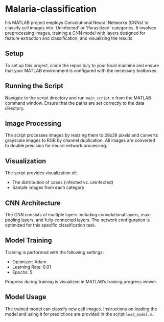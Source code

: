 # Malaria-classification
his MATLAB project employs Convolutional Neural Networks (CNNs) to classify cell images into 'Uninfected' or 'Parasitized' categories. It involves preprocessing images, training a CNN model with layers designed for feature extraction and classification, and visualizing the results. 

## Setup
To set up this project, clone the repository to your local machine and ensure that your MATLAB environment is configured with the necessary toolboxes.

## Running the Script
Navigate to the script directory and run `main_script.m` from the MATLAB command window. Ensure that the paths are set correctly to the data directory.

## Image Processing
The script processes images by resizing them to 28x28 pixels and converts grayscale images to RGB by channel duplication. All images are converted to double precision for neural network processing.

## Visualization
The script provides visualization of:
- The distribution of cases (infected vs. uninfected)
- Sample images from each category

## CNN Architecture
The CNN consists of multiple layers including convolutional layers, max-pooling layers, and fully connected layers. The network configuration is optimized for this specific classification task.

## Model Training
Training is performed with the following settings:
- Optimizer: Adam
- Learning Rate: 0.01
- Epochs: 5

Progress during training is visualized in MATLAB’s training progress viewer.

## Model Usage
The trained model can classify new cell images. Instructions on loading the model and using it for predictions are provided in the script `load_model.m`.


